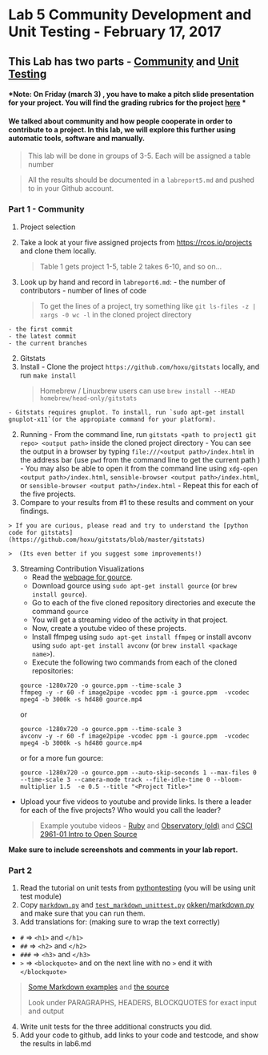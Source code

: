 # Lab 5 Community Development and Unit Testing - February 17, 2017

## This Lab has two parts - [Community](#part-1) and [Unit Testing](#part-2)

#### *Note: On Friday (march 3) , you have to make a pitch slide presentation for your project. You will find the grading rubrics for the project [here](https://docs.google.com/spreadsheets/d/1amSHK84DYBdtH1n_0hi6xqbtTk9kYcD2cDZQdQwS1xw/edit?usp=sharing) *

#### We talked about community and how people cooperate in order to contribute to a project. In this lab, we will explore this further using automatic tools, software and manually.

> This lab will be done in groups of 3-5. Each will be assigned a table number

> All the results should be documented in a `labreport5.md` and pushed to in your Github account.

### Part 1 - Community
1. Project selection
  1. Take a look at your five assigned projects from https://rcos.io/projects and clone them locally.
      > Table 1 gets project 1-5, table 2 takes 6-10, and so on...

  2. Look up by hand and record in `labreport6.md`:
    - the number of contributors
    - number of lines of code
      > To get the lines of a project, try something like `git ls-files -z | xargs -0 wc -l` in the cloned project directory

    - the first commit
    - the latest commit
    - the current branches
    
2. Gitstats
  1. Install
    - Clone the project `https://github.com/hoxu/gitstats` locally, and run `make install`
      > Homebrew / Linuxbrew users can use `brew install --HEAD homebrew/head-only/gitstats`

    - Gitstats requires gnuplot. To install, run `sudo apt-get install gnuplot-x11`(or the appropiate command for your platform).
  2. Running
    - From the command line, run `gitstats <path to project1 git repo> <output path>` inside the cloned project directory
    - You can see the output in a browser by typing `file:///<output path>/index.html` in the address bar (use `pwd` from the command line to get the current path  )
    - You may also be able to open it from the command line using `xdg-open <output path>/index.html`, `sensible-browser <output path>/index.html`, or `sensible-browser <output path>/index.html`
    - Repeat this for each of the five projects.
  4. Compare to your results from #1 to these results and comment on your findings.

    > If you are curious, please read and try to understand the [python code for gitstats](https://github.com/hoxu/gitstats/blob/master/gitstats)
    
    >  (Its even better if you suggest some improvements!)

3. Streaming Contribution Visualizations
   - Read the [webpage for gource](http://gource.io/).
   - Download gource using `sudo apt-get install gource` (or `brew install gource`).
   - Go to each of the five cloned repository directories and execute the command
   `gource`
   - You will get a streaming video of the activity in that project.
   - Now, create a youtube video of these projects.
   - Install ffmpeg using `sudo apt-get install ffmpeg` or install avconv using `sudo apt-get install avconv` (or `brew install <package name>`).
   - Execute the following two commands from each of the cloned repositories:
    ```
    gource -1280x720 -o gource.ppm --time-scale 3
    ffmpeg -y -r 60 -f image2pipe -vcodec ppm -i gource.ppm  -vcodec mpeg4 -b 3000k -s hd480 gource.mp4
     ```
    or
    ```
    gource -1280x720 -o gource.ppm --time-scale 3
    avconv -y -r 60 -f image2pipe -vcodec ppm -i gource.ppm  -vcodec mpeg4 -b 3000k -s hd480 gource.mp4
    ```
    or for a more fun gource:
    ```
    gource -1280x720 -o gource.ppm --auto-skip-seconds 1 --max-files 0 --time-scale 3 --camera-mode track --file-idle-time 0 --bloom-multiplier 1.5  -e 0.5 --title "<Project Title>"
    ```

  - Upload your five videos to youtube and provide links. Is there a leader for each of the five projects? Who would you call the leader?

      > Example youtube videos - [Ruby](https://www.youtube.com/watch?v=si-kxnwKvjU) and  [Observatory   (old)](https://www.youtube.com/watch?v=SKArMLw1QY0)  and [CSCI 2961-01 Intro to Open Source](https://youtu.be/-R3-t0oLcpk )


  __Make sure to include screenshots and comments in your lab report.__

### Part 2
1. Read the tutorial on unit tests from [pythontesting](http://pythontesting.net/framework/unittest/unittest-introduction) 
(you will be using unit test module)
2.  Copy [`markdown.py`](https://github.com/okken/markdown.py/blob/master/markdown.py) and [`test_markdown_unittest.py`](https://github.com/okken/markdown.py/blob/master/test_markdown_unittest.py) [okken/markdown.py](https://github.com/okken/markdown.py) and make sure that you can run them.
3.  Add translations for:  (making sure to wrap the text correctly)
  - `#` => `<h1>` and `</h1>` 
  - `##` => `<h2>` and `</h2>` 
  - `###` => `<h3>` and `</h3>` 
  - `>` => `<blockquote>` and on the next line with no `>` end it with `</blockquote>` 

  > [Some Markdown examples](https://daringfireball.net/projects/markdown/basics) and [the source](https://daringfireball.net/projects/markdown/basics.text)
  >
  > Look under PARAGRAPHS, HEADERS, BLOCKQUOTES for exact input and output
  > 

4. Write unit tests for the three additional constructs you did.
5. Add your code to github, add links to your code and testcode, and show the results in lab6.md
